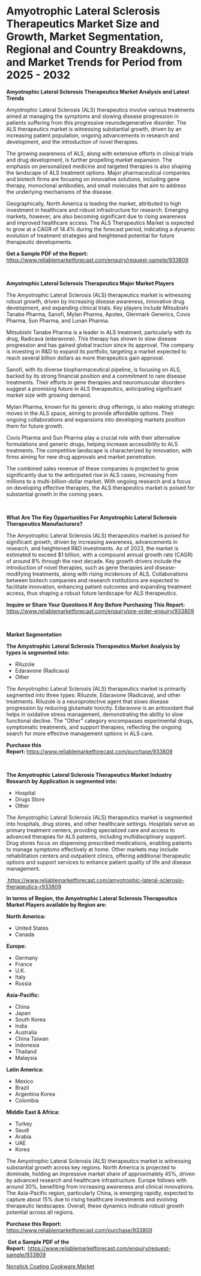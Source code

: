 <p><h1>Amyotrophic Lateral Sclerosis Therapeutics Market Size and Growth, Market Segmentation, Regional and Country Breakdowns, and Market Trends for Period from 2025 -  2032</h1></p><p><strong>Amyotrophic Lateral Sclerosis Therapeutics Market Analysis and Latest Trends</strong></p>
<p><p>Amyotrophic Lateral Sclerosis (ALS) therapeutics involve various treatments aimed at managing the symptoms and slowing disease progression in patients suffering from this progressive neurodegenerative disorder. The ALS therapeutics market is witnessing substantial growth, driven by an increasing patient population, ongoing advancements in research and development, and the introduction of novel therapies. </p><p>The growing awareness of ALS, along with extensive efforts in clinical trials and drug development, is further propelling market expansion. The emphasis on personalized medicine and targeted therapies is also shaping the landscape of ALS treatment options. Major pharmaceutical companies and biotech firms are focusing on innovative solutions, including gene therapy, monoclonal antibodies, and small molecules that aim to address the underlying mechanisms of the disease.</p><p>Geographically, North America is leading the market, attributed to high investment in healthcare and robust infrastructure for research. Emerging markets, however, are also becoming significant due to rising awareness and improved healthcare access. The ALS Therapeutics Market is expected to grow at a CAGR of 14.4% during the forecast period, indicating a dynamic evolution of treatment strategies and heightened potential for future therapeutic developments.</p></p>
<p><strong>Get a Sample PDF of the Report:&nbsp;</strong> <a href="https://www.reliablemarketforecast.com/enquiry/request-sample/933809?utm_campaign=2779&utm_medium=2&utm_source=Github&utm_content=ia&utm_term=07032025&utm_id=amyotrophic-lateral-sclerosis-therapeutics">https://www.reliablemarketforecast.com/enquiry/request-sample/933809</a></p>
<p>&nbsp;</p>
<p><strong>Amyotrophic Lateral Sclerosis Therapeutics Major Market Players</strong></p>
<p><p>The Amyotrophic Lateral Sclerosis (ALS) therapeutics market is witnessing robust growth, driven by increasing disease awareness, innovative drug development, and expanding clinical trials. Key players include Mitsubishi Tanabe Pharma, Sanofi, Mylan Pharma, Apotex, Glenmark Generics, Covis Pharma, Sun Pharma, and Lunan Pharma.</p><p>Mitsubishi Tanabe Pharma is a leader in ALS treatment, particularly with its drug, Radicava (edaravone). This therapy has shown to slow disease progression and has gained global traction since its approval. The company is investing in R&D to expand its portfolio, targeting a market expected to reach several billion dollars as more therapeutics gain approval.</p><p>Sanofi, with its diverse biopharmaceutical pipeline, is focusing on ALS, backed by its strong financial position and a commitment to rare disease treatments. Their efforts in gene therapies and neuromuscular disorders suggest a promising future in ALS therapeutics, anticipating significant market size with growing demand.</p><p>Mylan Pharma, known for its generic drug offerings, is also making strategic moves in the ALS space, aiming to provide affordable options. Their ongoing collaborations and expansions into developing markets position them for future growth.</p><p>Covis Pharma and Sun Pharma play a crucial role with their alternative formulations and generic drugs, helping increase accessibility to ALS treatments. The competitive landscape is characterized by innovation, with firms aiming for new drug approvals and market penetration.</p><p>The combined sales revenue of these companies is projected to grow significantly due to the anticipated rise in ALS cases, increasing from millions to a multi-billion-dollar market. With ongoing research and a focus on developing effective therapies, the ALS therapeutics market is poised for substantial growth in the coming years.</p></p>
<p>&nbsp;</p>
<p><strong>What Are The Key Opportunities For Amyotrophic Lateral Sclerosis Therapeutics Manufacturers?</strong></p>
<p><p>The Amyotrophic Lateral Sclerosis (ALS) therapeutics market is poised for significant growth, driven by increasing awareness, advancements in research, and heightened R&D investments. As of 2023, the market is estimated to exceed $1 billion, with a compound annual growth rate (CAGR) of around 8% through the next decade. Key growth drivers include the introduction of novel therapies, such as gene therapies and disease-modifying treatments, along with rising incidences of ALS. Collaborations between biotech companies and research institutions are expected to facilitate innovation, enhancing patient outcomes and expanding treatment access, thus shaping a robust future landscape for ALS therapeutics.</p></p>
<p><strong>Inquire or Share Your Questions If Any Before Purchasing This Report:</strong> <a href="https://www.reliablemarketforecast.com/enquiry/pre-order-enquiry/933809?utm_campaign=2779&utm_medium=2&utm_source=Github&utm_content=ia&utm_term=07032025&utm_id=amyotrophic-lateral-sclerosis-therapeutics">https://www.reliablemarketforecast.com/enquiry/pre-order-enquiry/933809</a></p>
<p>&nbsp;</p>
<p><strong>Market Segmentation</strong></p>
<p><strong>The Amyotrophic Lateral Sclerosis Therapeutics Market Analysis by types is segmented into:</strong></p>
<p><ul><li>Riluzole</li><li>Edaravone (Radicava)</li><li>Other</li></ul></p>
<p><p>The Amyotrophic Lateral Sclerosis (ALS) therapeutics market is primarily segmented into three types: Riluzole, Edaravone (Radicava), and other treatments. Riluzole is a neuroprotective agent that slows disease progression by reducing glutamate toxicity. Edaravone is an antioxidant that helps in oxidative stress management, demonstrating the ability to slow functional decline. The "Other" category encompasses experimental drugs, symptomatic treatments, and support therapies, reflecting the ongoing search for more effective management options in ALS care.</p></p>
<p><strong>Purchase this Report:&nbsp;</strong><a href="https://www.reliablemarketforecast.com/purchase/933809?utm_campaign=2779&utm_medium=2&utm_source=Github&utm_content=ia&utm_term=07032025&utm_id=amyotrophic-lateral-sclerosis-therapeutics">https://www.reliablemarketforecast.com/purchase/933809</a></p>
<p>&nbsp;</p>
<p><strong>The Amyotrophic Lateral Sclerosis Therapeutics Market Industry Research by Application is segmented into:</strong></p>
<p><ul><li>Hospital</li><li>Drugs Store</li><li>Other</li></ul></p>
<p><p>The Amyotrophic Lateral Sclerosis (ALS) therapeutics market is segmented into hospitals, drug stores, and other healthcare settings. Hospitals serve as primary treatment centers, providing specialized care and access to advanced therapies for ALS patients, including multidisciplinary support. Drug stores focus on dispensing prescribed medications, enabling patients to manage symptoms effectively at home. Other markets may include rehabilitation centers and outpatient clinics, offering additional therapeutic options and support services to enhance patient quality of life and disease management.</p></p>
<p><a href="https://www.reliablemarketforecast.com/amyotrophic-lateral-sclerosis-therapeutics-r933809?utm_campaign=2779&utm_medium=2&utm_source=Github&utm_content=ia&utm_term=07032025&utm_id=amyotrophic-lateral-sclerosis-therapeutics">&nbsp;https://www.reliablemarketforecast.com/amyotrophic-lateral-sclerosis-therapeutics-r933809</a></p>
<p><strong>In terms of Region, the Amyotrophic Lateral Sclerosis Therapeutics Market Players available by Region are:</strong></p>
<p>
    <p> <strong> North America: </strong>
        <ul>
            <li>United States</li>
            <li>Canada</li>
        </ul>
        </p> 
    <p> <strong> Europe: </strong>
        <ul>
            <li>Germany</li>
            <li>France</li>
            <li>U.K.</li>
            <li>Italy</li>
            <li>Russia</li>
        </ul>
        </p> 
    <p> <strong> Asia-Pacific: </strong>
        <ul>
            <li>China</li>
            <li>Japan</li>
            <li>South Korea</li>
            <li>India</li>
            <li>Australia</li>
            <li>China Taiwan</li>
            <li>Indonesia</li>
            <li>Thailand</li>
            <li>Malaysia</li>
        </ul>
        </p> 
    <p> <strong> Latin America: </strong>
        <ul>
            <li>Mexico</li>
            <li>Brazil</li>
            <li>Argentina Korea</li>
            <li>Colombia</li>
        </ul>
        </p> 
    <p> <strong> Middle East & Africa: </strong>
        <ul>
            <li>Turkey</li>
            <li>Saudi</li>
            <li>Arabia</li>
            <li>UAE</li>
            <li>Korea</li>
        </ul>
    </p>
    </p>
<p><p>The Amyotrophic Lateral Sclerosis (ALS) therapeutics market is witnessing substantial growth across key regions. North America is projected to dominate, holding an impressive market share of approximately 45%, driven by advanced research and healthcare infrastructure. Europe follows with around 30%, benefiting from increasing awareness and clinical innovations. The Asia-Pacific region, particularly China, is emerging rapidly, expected to capture about 15% due to rising healthcare investments and evolving therapeutic landscapes. Overall, these dynamics indicate robust growth potential across all regions.</p></p>
<p><strong>Purchase this Report: </strong><a href="https://www.reliablemarketforecast.com/purchase/933809?utm_campaign=2779&utm_medium=2&utm_source=Github&utm_content=ia&utm_term=07032025&utm_id=amyotrophic-lateral-sclerosis-therapeutics">https://www.reliablemarketforecast.com/purchase/933809</a></p>
<p>&nbsp;<strong>Get a Sample PDF of the Report:&nbsp;&nbsp;</strong><a href="https://www.reliablemarketforecast.com/enquiry/request-sample/933809?utm_campaign=2779&utm_medium=2&utm_source=Github&utm_content=ia&utm_term=07032025&utm_id=amyotrophic-lateral-sclerosis-therapeutics">https://www.reliablemarketforecast.com/enquiry/request-sample/933809</a></p>
<p><strong></strong></p>
<p><p><a href="https://github.com/osbornrdaflalo/Market-Research-Report-List-1/blob/main/nonstick-coating-cookware-market.md?utm_campaign=2779&utm_medium=2&utm_source=Github&utm_content=ia&utm_term=07032025&utm_id=amyotrophic-lateral-sclerosis-therapeutics">Nonstick Coating Cookware Market</a></p></p>